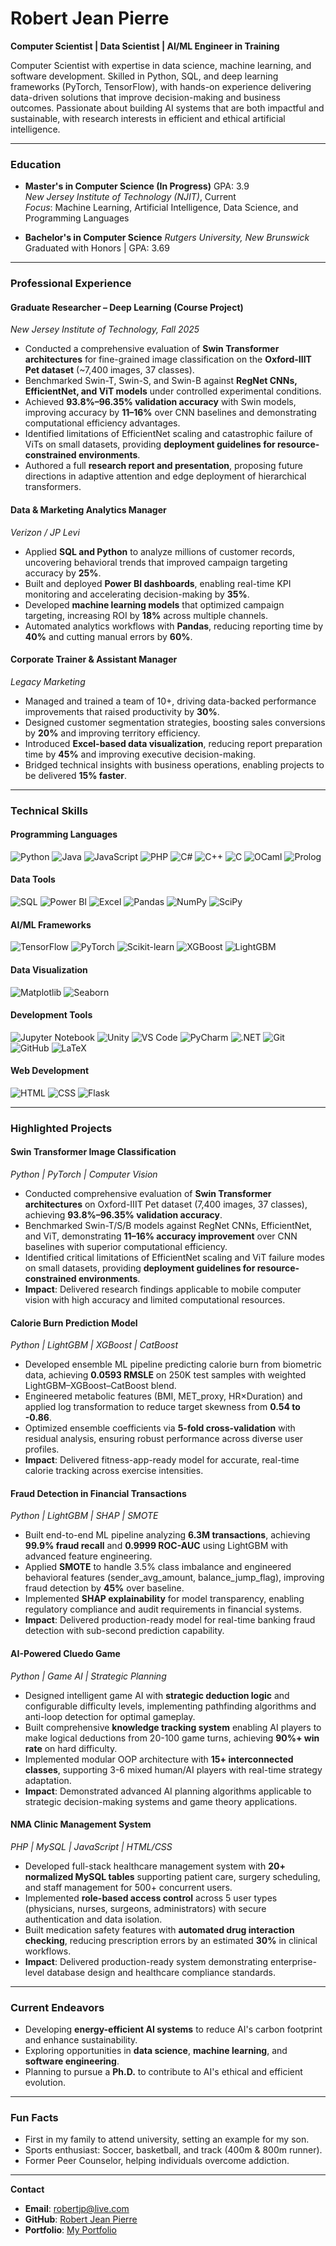# Robert Jean Pierre
**Computer Scientist | Data Scientist | AI/ML Engineer in Training**

Computer Scientist with expertise in data science, machine learning, and software development. Skilled in Python, SQL, and deep learning frameworks (PyTorch, TensorFlow), with hands-on experience delivering data-driven solutions that improve decision-making and business outcomes. Passionate about building AI systems that are both impactful and sustainable, with research interests in efficient and ethical artificial intelligence.

---

### **Education**
-  **Master's in Computer Science (In Progress)** GPA: 3.9  
  *New Jersey Institute of Technology (NJIT)*, Current  
  *Focus*: Machine Learning, Artificial Intelligence, Data Science, and Programming Languages

-  **Bachelor's in Computer Science**
  *Rutgers University, New Brunswick*  
  Graduated with Honors | GPA: 3.69
  
---

###  **Professional Experience**
####  **Graduate Researcher – Deep Learning (Course Project)**  
*New Jersey Institute of Technology, Fall 2025*  
-  Conducted a comprehensive evaluation of **Swin Transformer architectures** for fine-grained image classification on the **Oxford-IIIT Pet dataset** (~7,400 images, 37 classes).  
-  Benchmarked Swin-T, Swin-S, and Swin-B against **RegNet CNNs, EfficientNet, and ViT models** under controlled experimental conditions.  
-  Achieved **93.8%–96.35% validation accuracy** with Swin models, improving accuracy by **11–16%** over CNN baselines and demonstrating computational efficiency advantages.  
-  Identified limitations of EfficientNet scaling and catastrophic failure of ViTs on small datasets, providing **deployment guidelines for resource-constrained environments**.  
-  Authored a full **research report and presentation**, proposing future directions in adaptive attention and edge deployment of hierarchical transformers.

####  **Data & Marketing Analytics Manager**  
*Verizon / JP Levi*  
-  Applied **SQL and Python** to analyze millions of customer records, uncovering behavioral trends that improved campaign targeting accuracy by **25%**.  
-  Built and deployed **Power BI dashboards**, enabling real-time KPI monitoring and accelerating decision-making by **35%**.  
-  Developed **machine learning models** that optimized campaign targeting, increasing ROI by **18%** across multiple channels.  
-  Automated analytics workflows with **Pandas**, reducing reporting time by **40%** and cutting manual errors by **60%**.

####  **Corporate Trainer & Assistant Manager**  
*Legacy Marketing*  
-  Managed and trained a team of 10+, driving data-backed performance improvements that raised productivity by **30%**.  
-  Designed customer segmentation strategies, boosting sales conversions by **20%** and improving territory efficiency.  
-  Introduced **Excel-based data visualization**, reducing report preparation time by **45%** and improving executive decision-making.  
-  Bridged technical insights with business operations, enabling projects to be delivered **15% faster**.

---

###  **Technical Skills**

#### **Programming Languages**
![Python](https://img.shields.io/badge/Python-3776AB?style=for-the-badge&logo=python&logoColor=white)
![Java](https://img.shields.io/badge/Java-007396?style=for-the-badge&logo=java&logoColor=white)
![JavaScript](https://img.shields.io/badge/JavaScript-F7DF1E?style=for-the-badge&logo=javascript&logoColor=black)
![PHP](https://img.shields.io/badge/PHP-777BB4?style=for-the-badge&logo=php&logoColor=white)
![C#](https://img.shields.io/badge/C%23-239120?style=for-the-badge&logo=c-sharp&logoColor=white)
![C++](https://img.shields.io/badge/C++-00599C?style=for-the-badge&logo=c%2B%2B&logoColor=white)
![C](https://img.shields.io/badge/C-A8B9CC?style=for-the-badge&logo=c&logoColor=black)
![OCaml](https://img.shields.io/badge/OCaml-EC6813?style=for-the-badge&logo=ocaml&logoColor=white)
![Prolog](https://img.shields.io/badge/Prolog-74283C?style=for-the-badge&logo=swi-prolog&logoColor=white)

#### **Data Tools**
![SQL](https://img.shields.io/badge/SQL-336791?style=for-the-badge&logo=postgresql&logoColor=white)
![Power BI](https://img.shields.io/badge/Power_BI-F2C811?style=for-the-badge&logo=powerbi&logoColor=black)
![Excel](https://img.shields.io/badge/Excel-217346?style=for-the-badge&logo=microsoft-excel&logoColor=white)
![Pandas](https://img.shields.io/badge/Pandas-150458?style=for-the-badge&logo=pandas&logoColor=white)
![NumPy](https://img.shields.io/badge/NumPy-013243?style=for-the-badge&logo=numpy&logoColor=white)
![SciPy](https://img.shields.io/badge/SciPy-8CAAE6?style=for-the-badge&logo=scipy&logoColor=white)

#### **AI/ML Frameworks**
![TensorFlow](https://img.shields.io/badge/TensorFlow-FF6F00?style=for-the-badge&logo=tensorflow&logoColor=white)
![PyTorch](https://img.shields.io/badge/PyTorch-EE4C2C?style=for-the-badge&logo=pytorch&logoColor=white)
![Scikit-learn](https://img.shields.io/badge/Scikit--learn-F7931E?style=for-the-badge&logo=scikit-learn&logoColor=white)
![XGBoost](https://img.shields.io/badge/XGBoost-337AB7?style=for-the-badge&logo=xgboost&logoColor=white)
![LightGBM](https://img.shields.io/badge/LightGBM-02569B?style=for-the-badge&logo=microsoft&logoColor=white)

#### **Data Visualization**
![Matplotlib](https://img.shields.io/badge/Matplotlib-11557C?style=for-the-badge&logo=python&logoColor=white)
![Seaborn](https://img.shields.io/badge/Seaborn-3776AB?style=for-the-badge&logo=python&logoColor=white)

#### **Development Tools**
![Jupyter Notebook](https://img.shields.io/badge/Jupyter_Notebook-F37626?style=for-the-badge&logo=jupyter&logoColor=white)
![Unity](https://img.shields.io/badge/Unity-000000?style=for-the-badge&logo=unity&logoColor=white)
![VS Code](https://img.shields.io/badge/VS_Code-007ACC?style=for-the-badge&logo=visual-studio-code&logoColor=white)
![PyCharm](https://img.shields.io/badge/PyCharm-000000?style=for-the-badge&logo=pycharm&logoColor=white)
![.NET](https://img.shields.io/badge/.NET-512BD4?style=for-the-badge&logo=dotnet&logoColor=white)
![Git](https://img.shields.io/badge/Git-F05032?style=for-the-badge&logo=git&logoColor=white)
![GitHub](https://img.shields.io/badge/GitHub-181717?style=for-the-badge&logo=github&logoColor=white)
![LaTeX](https://img.shields.io/badge/LaTeX-008080?style=for-the-badge&logo=latex&logoColor=white)

#### **Web Development**
![HTML](https://img.shields.io/badge/HTML-E34F26?style=for-the-badge&logo=html5&logoColor=white)
![CSS](https://img.shields.io/badge/CSS-1572B6?style=for-the-badge&logo=css3&logoColor=white)
![Flask](https://img.shields.io/badge/Flask-000000?style=for-the-badge&logo=flask&logoColor=white)

---

###  **Highlighted Projects**

####  **Swin Transformer Image Classification**  
*Python | PyTorch | Computer Vision*  
-  Conducted comprehensive evaluation of **Swin Transformer architectures** on Oxford-IIIT Pet dataset (7,400 images, 37 classes), achieving **93.8%–96.35% validation accuracy**.  
-  Benchmarked Swin-T/S/B models against RegNet CNNs, EfficientNet, and ViT, demonstrating **11–16% accuracy improvement** over CNN baselines with superior computational efficiency.  
-  Identified critical limitations of EfficientNet scaling and ViT failure modes on small datasets, providing **deployment guidelines for resource-constrained environments**.  
-  **Impact**: Delivered research findings applicable to mobile computer vision with high accuracy and limited computational resources.

####  **Calorie Burn Prediction Model**  
*Python | LightGBM | XGBoost | CatBoost*  
-  Developed ensemble ML pipeline predicting calorie burn from biometric data, achieving **0.0593 RMSLE** on 250K test samples with weighted LightGBM–XGBoost–CatBoost blend.  
-  Engineered metabolic features (BMI, MET_proxy, HR×Duration) and applied log transformation to reduce target skewness from **0.54 to -0.86**.  
-  Optimized ensemble coefficients via **5-fold cross-validation** with residual analysis, ensuring robust performance across diverse user profiles.  
-  **Impact**: Delivered fitness-app-ready model for accurate, real-time calorie tracking across exercise intensities.

####  **Fraud Detection in Financial Transactions**
*Python | LightGBM | SHAP | SMOTE*  
-  Built end-to-end ML pipeline analyzing **6.3M transactions**, achieving **99.9% fraud recall** and **0.9999 ROC-AUC** using LightGBM with advanced feature engineering.  
-  Applied **SMOTE** to handle 3.5% class imbalance and engineered behavioral features (sender_avg_amount, balance_jump_flag), improving fraud detection by **45%** over baseline.  
-  Implemented **SHAP explainability** for model transparency, enabling regulatory compliance and audit requirements in financial systems.  
-  **Impact**: Delivered production-ready model for real-time banking fraud detection with sub-second prediction capability.

####  **AI-Powered Cluedo Game**  
*Python | Game AI | Strategic Planning*  
-  Designed intelligent game AI with **strategic deduction logic** and configurable difficulty levels, implementing pathfinding algorithms and anti-loop detection for optimal gameplay.  
-  Built comprehensive **knowledge tracking system** enabling AI players to make logical deductions from 20-100 game turns, achieving **90%+ win rate** on hard difficulty.  
-  Implemented modular OOP architecture with **15+ interconnected classes**, supporting 3-6 mixed human/AI players with real-time strategy adaptation.  
-  **Impact**: Demonstrated advanced AI planning algorithms applicable to strategic decision-making systems and game theory applications.

####  **NMA Clinic Management System**  
*PHP | MySQL | JavaScript | HTML/CSS*  
-  Developed full-stack healthcare management system with **20+ normalized MySQL tables** supporting patient care, surgery scheduling, and staff management for 500+ concurrent users.  
-  Implemented **role-based access control** across 5 user types (physicians, nurses, surgeons, administrators) with secure authentication and data isolation.  
-  Built medication safety features with **automated drug interaction checking**, reducing prescription errors by an estimated **30%** in clinical workflows.  
-  **Impact**: Delivered production-ready system demonstrating enterprise-level database design and healthcare compliance standards.  

---

###  **Current Endeavors**
-  Developing **energy-efficient AI systems** to reduce AI's carbon footprint and enhance sustainability.  
-  Exploring opportunities in **data science**, **machine learning**, and **software engineering**.  
-  Planning to pursue a **Ph.D.** to contribute to AI's ethical and efficient evolution.

---

###  **Fun Facts**
-  First in my family to attend university, setting an example for my son.  
-  Sports enthusiast: Soccer, basketball, and track (400m & 800m runner).  
-  Former Peer Counselor, helping individuals overcome addiction.

---

 **Contact**  
-  **Email**: [robertjp@live.com](mailto:robertjp@live.com)  
-  **GitHub**: [Robert Jean Pierre](https://github.com/rpmjp)  
-  **Portfolio**: [My Portfolio](https://robertjeanpierre.com/)
